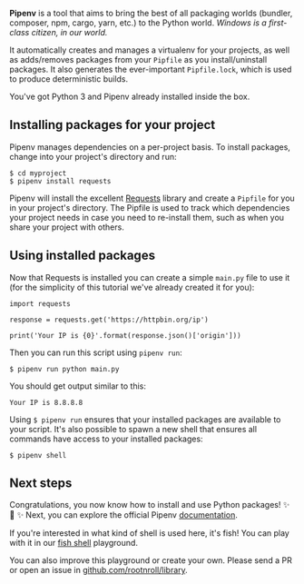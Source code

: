 **Pipenv** is a tool that aims to bring the best of all packaging worlds
(bundler, composer, npm, cargo, yarn, etc.) to the Python world.
*Windows is a first-class citizen, in our world.*

It automatically creates and manages a virtualenv for your projects, as
well as adds/removes packages from your `Pipfile` as you
install/uninstall packages. It also generates the ever-important
`Pipfile.lock`, which is used to produce deterministic builds.

You've got Python 3 and Pipenv already installed inside the box.

## Installing packages for your project

Pipenv manages dependencies on a per-project basis. To install packages,
change into your project's directory and run:

```
$ cd myproject
$ pipenv install requests
```

Pipenv will install the excellent [Requests](http://docs.python-requests.org)
library and create a `Pipfile` for you in your project's directory. The
Pipfile is used to track which dependencies your project
needs in case you need to re-install them, such as when you share your
project with others.
  
## Using installed packages

Now that Requests is installed you can create a simple `main.py` file to use it
(for the simplicity of this tutorial we've already created it for you):

```
import requests

response = requests.get('https://httpbin.org/ip')

print('Your IP is {0}'.format(response.json()['origin']))
```

Then you can run this script using `pipenv run`:

```
$ pipenv run python main.py
```

You should get output similar to this:

```
Your IP is 8.8.8.8
```

Using `$ pipenv run` ensures that your installed packages are available
to your script. It's also possible to spawn a new shell that ensures
all commands have access to your installed packages:

```
$ pipenv shell
```

## Next steps

Congratulations, you now know how to install and use Python packages! ✨ 🍰 ✨
Next, you can explore the official Pipenv [documentation](https://docs.pipenv.org/).

If you're interested in what kind of shell is used here, it's fish! You can play with
it in our [fish shell](https://rootnroll.com/d/fish-shell/) playground.

You can also improve this playground or create your own. Please send a PR or open
an issue in [github.com/rootnroll/library](https://github.com/rootnroll/library).
